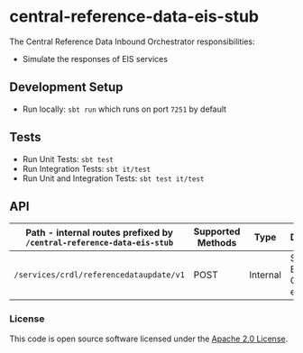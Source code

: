 
# central-reference-data-eis-stub

The Central Reference Data Inbound Orchestrator responsibilities:
- Simulate the responses of EIS services

## Development Setup
- Run locally: `sbt run` which runs on port `7251` by default

## Tests
- Run Unit Tests: `sbt test`
- Run Integration Tests: `sbt it/test`
- Run Unit and Integration Tests: `sbt test it/test`

## API

| Path - internal routes prefixed by `/central-reference-data-eis-stub` | Supported Methods | Type     | Description                                                                |
|----------------------------------------------------------------------|-------------------|----------|----------------------------------------------------------------------------|
| `/services/crdl/referencedataupdate/v1`                              | POST              | Internal | Simulates EIS CSRD120 endpoint. |

### License

This code is open source software licensed under the [Apache 2.0 License]("http://www.apache.org/licenses/LICENSE-2.0.html").
